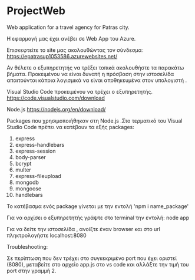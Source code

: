 # ProjectWeb
Web application for a travel agency for Patras city.

Η εφαρμογή μας έχει ανέβει σε Web App του Azure.

Επισκεφτείτε το site μας ακολουθώντας τον σύνδεσμο: https://epatrasup1053586.azurewebsites.net/

Αν θέλετε ο εξυπηρετητής να τρέξει τοπικά ακολουθήστε τα παρακάτω βήματα.
Προκειμένου να είναι  δυνατή η πρόσβαση στην ιστοσελίδα απαιτούνται κάποια λογισμικά να είναι αποθηκευμένα στον υπολογιστή . 

Visual Studio Code προκειμένου να τρέχει ο εξυπηρετητής. https://code.visualstudio.com/download

Node.js https://nodejs.org/en/download/ 

Packages που χρησιμοποιήθηκαν στη Node.js .Στο τερματικό του Visual Studio Code πρέπει να κατέβουν τα εξής packages: 

1. express
2. express-handlebars
3. express-session
4. body-parser
5. bcrypt
6. multer
7. express-fileupload
8. mongodb
9. mongoose
10. handlebars

Το κατέβασμα ενός package γίνεται με την εντολή 'npm i name_package'

Για να αρχίσει ο εξυπηρετητής γράψτε στο terminal την εντολή: node app

Για να δείτε την ιστοσελίδα , ανοίξτε έναν browser και στο url πληκτρολογήστε  localhost:8080

Troubleshooting:

Σε περίπτωση που δεν τρέχει στο συγκεκριμένο  port που έχει οριστεί (8080), μεταβείτε στο αρχείο app.js στο vs code και αλλάξτε την τιμή του port στην γραμμή 2.


